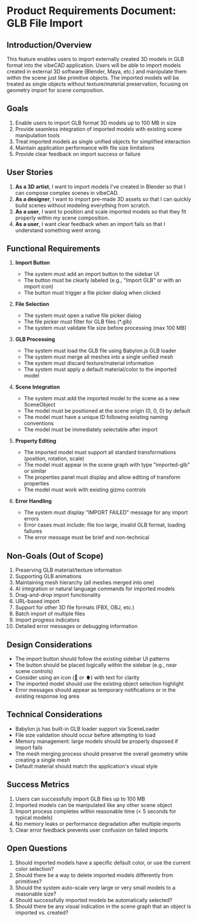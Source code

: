 # Product Requirements Document: GLB File Import

## Introduction/Overview

This feature enables users to import externally created 3D models in GLB format into the vibeCAD application. Users will be able to import models created in external 3D software (Blender, Maya, etc.) and manipulate them within the scene just like primitive objects. The imported models will be treated as single objects without texture/material preservation, focusing on geometry import for scene composition.

## Goals

1. Enable users to import GLB format 3D models up to 100 MB in size
2. Provide seamless integration of imported models with existing scene manipulation tools
3. Treat imported models as single unified objects for simplified interaction
4. Maintain application performance with file size limitations
5. Provide clear feedback on import success or failure

## User Stories

1. **As a 3D artist**, I want to import models I've created in Blender so that I can compose complex scenes in vibeCAD.
2. **As a designer**, I want to import pre-made 3D assets so that I can quickly build scenes without modeling everything from scratch.
3. **As a user**, I want to position and scale imported models so that they fit properly within my scene composition.
4. **As a user**, I want clear feedback when an import fails so that I understand something went wrong.

## Functional Requirements

1. **Import Button**
   - The system must add an import button to the sidebar UI
   - The button must be clearly labeled (e.g., "Import GLB" or with an import icon)
   - The button must trigger a file picker dialog when clicked

2. **File Selection**
   - The system must open a native file picker dialog
   - The file picker must filter for GLB files (*.glb)
   - The system must validate file size before processing (max 100 MB)

3. **GLB Processing**
   - The system must load the GLB file using Babylon.js GLB loader
   - The system must merge all meshes into a single unified mesh
   - The system must discard texture/material information
   - The system must apply a default material/color to the imported model

4. **Scene Integration**
   - The system must add the imported model to the scene as a new SceneObject
   - The model must be positioned at the scene origin (0, 0, 0) by default
   - The model must have a unique ID following existing naming conventions
   - The model must be immediately selectable after import

5. **Property Editing**
   - The imported model must support all standard transformations (position, rotation, scale)
   - The model must appear in the scene graph with type "imported-glb" or similar
   - The properties panel must display and allow editing of transform properties
   - The model must work with existing gizmo controls

6. **Error Handling**
   - The system must display "IMPORT FAILED" message for any import errors
   - Error cases must include: file too large, invalid GLB format, loading failures
   - The error message must be brief and non-technical

## Non-Goals (Out of Scope)

1. Preserving GLB material/texture information
2. Supporting GLB animations
3. Maintaining mesh hierarchy (all meshes merged into one)
4. AI integration or natural language commands for imported models
5. Drag-and-drop import functionality
6. URL-based import
7. Support for other 3D file formats (FBX, OBJ, etc.)
8. Batch import of multiple files
9. Import progress indicators
10. Detailed error messages or debugging information

## Design Considerations

- The import button should follow the existing sidebar UI patterns
- The button should be placed logically within the sidebar (e.g., near scene controls)
- Consider using an icon (📁 or ⬆️) with text for clarity
- The imported model should use the existing object selection highlight
- Error messages should appear as temporary notifications or in the existing response log area

## Technical Considerations

- Babylon.js has built-in GLB loader support via SceneLoader
- File size validation should occur before attempting to load
- Memory management: large models should be properly disposed if import fails
- The mesh merging process should preserve the overall geometry while creating a single mesh
- Default material should match the application's visual style

## Success Metrics

1. Users can successfully import GLB files up to 100 MB
2. Imported models can be manipulated like any other scene object
3. Import process completes within reasonable time (< 5 seconds for typical models)
4. No memory leaks or performance degradation after multiple imports
5. Clear error feedback prevents user confusion on failed imports

## Open Questions

1. Should imported models have a specific default color, or use the current color selection?
2. Should there be a way to delete imported models differently from primitives?
3. Should the system auto-scale very large or very small models to a reasonable size?
4. Should successfully imported models be automatically selected?
5. Should there be any visual indication in the scene graph that an object is imported vs. created? 